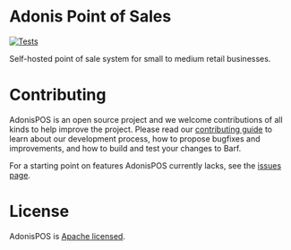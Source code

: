 # Adonis Point of Sales

[![Tests](https://github.com/Adedaramola/adonis-pos/actions/workflows/tests.yml/badge.svg)](https://github.com/Adedaramola/adonis-pos/actions/workflows/tests.yml)

Self-hosted point of sale system for small to medium retail businesses.

# Contributing

AdonisPOS is an open source project and we welcome contributions of all kinds to help improve the project. Please read our [contributing guide](./CONTRIBUTING.md) to learn about our development process, how to propose bugfixes and improvements, and how to build and test your changes to Barf.

For a starting point on features AdonisPOS currently lacks, see the [issues page](https://github.com/adnonispos/adonispos/issues).

# License

AdonisPOS is [Apache licensed](./LICENSE).